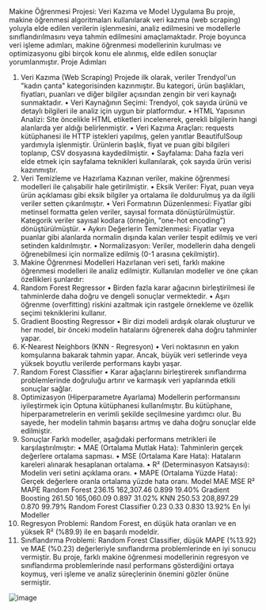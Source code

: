 Makine Öğrenmesi Projesi: Veri Kazıma ve Model Uygulama
Bu proje, makine öğrenmesi algoritmaları kullanılarak veri kazıma (web scraping) yoluyla elde edilen verilerin işlenmesini, analiz edilmesini ve modellerle sınıflandırılmasını veya tahmin edilmesini amaçlamaktadır. Proje boyunca veri işleme adımları, makine öğrenmesi modellerinin kurulması ve optimizasyonu gibi birçok konu ele alınmış, elde edilen sonuçlar yorumlanmıştır.
Proje Adımları
1. Veri Kazıma (Web Scraping)
Projede ilk olarak, veriler Trendyol'un "kadın çanta" kategorisinden kazınmıştır. Bu kategori, ürün başlıkları, fiyatları, puanları ve diğer bilgiler açısından zengin bir veri kaynağı sunmaktadır.
•	Veri Kaynağının Seçimi: Trendyol, çok sayıda ürünü ve detaylı bilgileri ile analiz için uygun bir platformdur.
•	HTML Yapısının Analizi: Site öncelikle HTML etiketleri incelenerek, gerekli bilgilerin hangi alanlarda yer aldığı belirlenmiştir.
•	Veri Kazıma Araçları: requests kütüphanesi ile HTTP istekleri yapılmış, gelen yanıtlar BeautifulSoup yardımıyla işlenmiştir. Ürünlerin başlık, fiyat ve puan gibi bilgileri toplanıp, CSV dosyasına kaydedilmiştir.
•	Sayfalama: Daha fazla veri elde etmek için sayfalama teknikleri kullanılarak, çok sayıda ürün verisi kazınmıştır.
2. Veri Temizleme ve Hazırlama
Kazınan veriler, makine öğrenmesi modelleri ile çalışabilir hale getirilmiştir.
•	Eksik Veriler: Fiyat, puan veya ürün açıklaması gibi eksik bilgiler ya ortalama ile doldurulmuş ya da ilgili veriler setten çıkarılmıştır.
•	Veri Formatının Düzenlenmesi: Fiyatlar gibi metinsel formatta gelen veriler, sayısal formata dönüştürülmüştür. Kategorik veriler sayısal kodlara (örneğin, "one-hot encoding") dönüştürülmüştür.
•	Aykırı Değerlerin Temizlenmesi: Fiyatlar veya puanlar gibi alanlarda normalin dışında kalan veriler tespit edilmiş ve veri setinden kaldırılmıştır.
•	Normalizasyon: Veriler, modellerin daha dengeli öğrenebilmesi için normalize edilmiş (0-1 arasına çekilmiştir).
3. Makine Öğrenmesi Modelleri
Hazırlanan veri seti, farklı makine öğrenmesi modelleri ile analiz edilmiştir. Kullanılan modeller ve öne çıkan özellikleri şunlardır:
1. Random Forest Regressor
•	Birden fazla karar ağacının birleştirilmesi ile tahminlerde daha doğru ve dengeli sonuçlar vermektedir.
•	Aşırı öğrenme (overfitting) riskini azaltmak için rastgele örnekleme ve özellik seçimi tekniklerini kullanır.
2. Gradient Boosting Regressor
•	Bir dizi modeli ardışık olarak oluşturur ve her model, bir önceki modelin hatalarını öğrenerek daha doğru tahminler yapar.
3. K-Nearest Neighbors (KNN - Regresyon)
•	Veri noktasının en yakın komşularına bakarak tahmin yapar. Ancak, büyük veri setlerinde veya yüksek boyutlu verilerde performans kaybı yaşar.
4. Random Forest Classifier
•	Karar ağaçlarını birleştirerek sınıflandırma problemlerinde doğruluğu artırır ve karmaşık veri yapılarında etkili sonuçlar sağlar.
4. Optimizasyon (Hiperparametre Ayarlama)
Modellerin performansını iyileştirmek için Optuna kütüphanesi kullanılmıştır. Bu kütüphane, hiperparametrelerin en verimli şekilde seçilmesine yardımcı olur. Bu sayede, her modelin tahmin başarısı artmış ve daha doğru sonuçlar elde edilmiştir.
5. Sonuçlar
Farklı modeller, aşağıdaki performans metrikleri ile karşılaştırılmıştır:
•	MAE (Ortalama Mutlak Hata): Tahminlerin gerçek değerlere ortalama sapması.
•	MSE (Ortalama Kare Hata): Hataların kareleri alınarak hesaplanan ortalama.
•	R² (Determinasyon Katsayısı): Modelin veri setini açıklama oranı.
•	MAPE (Ortalama Yüzde Hata): Gerçek değerlere oranla ortalama yüzde hata oranı.
Model	MAE	MSE	R²	MAPE
Random Forest	236.15	162,307.46	0.899	19.40%
Gradient Boosting	261.50	165,060.09	0.897	31.02%
KNN	250.53	208,897.29	0.870	99.79%
Random Forest Classifier	0.23	0.33	0.830	13.92%
En İyi Modeller
1.	Regresyon Problemi: Random Forest, en düşük hata oranları ve en yüksek R² (%89.9) ile en başarılı modeldir.
2.	Sınıflandırma Problemi: Random Forest Classifier, düşük MAPE (%13.92) ve MAE (%0.23) değerleriyle sınıflandırma problemlerinde en iyi sonucu vermiştir.
Bu proje, farklı makine öğrenmesi modellerinin regresyon ve sınıflandırma problemlerinde nasıl performans gösterdiğini ortaya koymuş, veri işleme ve analiz süreçlerinin önemini gözler önüne sermiştir.

![image](https://github.com/user-attachments/assets/ed432672-2ace-4834-aff0-71d94adbe9fc)
  

